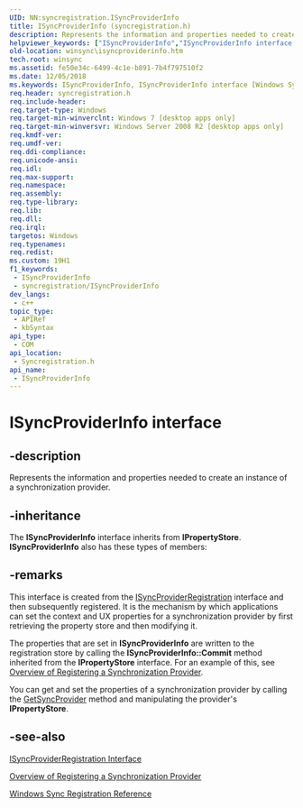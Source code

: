 ```yaml
---
UID: NN:syncregistration.ISyncProviderInfo
title: ISyncProviderInfo (syncregistration.h)
description: Represents the information and properties needed to create an instance of a synchronization provider.
helpviewer_keywords: ["ISyncProviderInfo","ISyncProviderInfo interface [Windows Sync]","ISyncProviderInfo interface [Windows Sync]","described","syncregistration/ISyncProviderInfo","winsync.isyncproviderinfo"]
old-location: winsync\isyncproviderinfo.htm
tech.root: winsync
ms.assetid: fe50e34c-6499-4c1e-b891-7b4f797510f2
ms.date: 12/05/2018
ms.keywords: ISyncProviderInfo, ISyncProviderInfo interface [Windows Sync], ISyncProviderInfo interface [Windows Sync],described, syncregistration/ISyncProviderInfo, winsync.isyncproviderinfo
req.header: syncregistration.h
req.include-header: 
req.target-type: Windows
req.target-min-winverclnt: Windows 7 [desktop apps only]
req.target-min-winversvr: Windows Server 2008 R2 [desktop apps only]
req.kmdf-ver: 
req.umdf-ver: 
req.ddi-compliance: 
req.unicode-ansi: 
req.idl: 
req.max-support: 
req.namespace: 
req.assembly: 
req.type-library: 
req.lib: 
req.dll: 
req.irql: 
targetos: Windows
req.typenames: 
req.redist: 
ms.custom: 19H1
f1_keywords:
 - ISyncProviderInfo
 - syncregistration/ISyncProviderInfo
dev_langs:
 - c++
topic_type:
 - APIRef
 - kbSyntax
api_type:
 - COM
api_location:
 - Syncregistration.h
api_name:
 - ISyncProviderInfo
---
```


# ISyncProviderInfo interface


## -description

Represents the information and properties needed to create an instance of a synchronization provider.

## -inheritance

The <b>ISyncProviderInfo</b> interface inherits from <b>IPropertyStore</b>. <b>ISyncProviderInfo</b> also has these types of members:

## -remarks

This interface is created from the <a href="/previous-versions/windows/desktop/api/syncregistration/nn-syncregistration-isyncproviderregistration">ISyncProviderRegistration</a> interface and then subsequently registered.  It is the mechanism by which applications can set the context and UX properties for a synchronization provider by first retrieving the property store and then modifying it.

The properties that are set in  <b>ISyncProviderInfo</b> are written to the registration store by calling the <b>ISyncProviderInfo::Commit</b> method inherited from the <b>IPropertyStore</b> interface. For an example of this, see <a href="/previous-versions/windows/desktop/winsync/overview-of-registering-a-synchronization-provider">Overview of Registering a Synchronization Provider</a>.

You can get and set the properties of a  synchronization provider by calling the <a href="/previous-versions/windows/desktop/api/syncregistration/nf-syncregistration-isyncproviderinfo-getsyncprovider">GetSyncProvider</a> method and manipulating the provider's <b>IPropertyStore</b>.

## -see-also

<a href="/previous-versions/windows/desktop/api/syncregistration/nn-syncregistration-isyncproviderregistration">ISyncProviderRegistration Interface</a>



<a href="/previous-versions/windows/desktop/winsync/overview-of-registering-a-synchronization-provider">Overview of Registering a Synchronization Provider</a>



<a href="/previous-versions/windows/desktop/winsync/windows-sync-registration-reference">Windows Sync Registration Reference</a>
